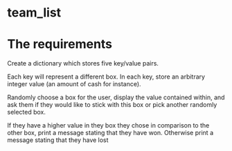 # team_list

# The requirements
Create a dictionary which stores five key/value pairs.

Each key will represent a different box. In each key, store an arbitrary integer 
value (an amount of cash for instance).

Randomly choose a box for the user, display the value contained within, and 
ask them if they would like to stick with this box or pick another randomly 
selected box.

If they have a higher value in they box they chose in comparison to the other 
box, print a message stating that they have won. Otherwise print a message 
stating that they have lost
